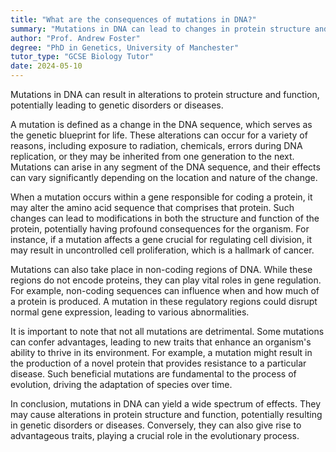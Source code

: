 ```yaml
---
title: "What are the consequences of mutations in DNA?"
summary: "Mutations in DNA can lead to changes in protein structure and function, potentially causing genetic disorders or diseases."
author: "Prof. Andrew Foster"
degree: "PhD in Genetics, University of Manchester"
tutor_type: "GCSE Biology Tutor"
date: 2024-05-10
---
```


Mutations in DNA can result in alterations to protein structure and function, potentially leading to genetic disorders or diseases.

A mutation is defined as a change in the DNA sequence, which serves as the genetic blueprint for life. These alterations can occur for a variety of reasons, including exposure to radiation, chemicals, errors during DNA replication, or they may be inherited from one generation to the next. Mutations can arise in any segment of the DNA sequence, and their effects can vary significantly depending on the location and nature of the change.

When a mutation occurs within a gene responsible for coding a protein, it may alter the amino acid sequence that comprises that protein. Such changes can lead to modifications in both the structure and function of the protein, potentially having profound consequences for the organism. For instance, if a mutation affects a gene crucial for regulating cell division, it may result in uncontrolled cell proliferation, which is a hallmark of cancer.

Mutations can also take place in non-coding regions of DNA. While these regions do not encode proteins, they can play vital roles in gene regulation. For example, non-coding sequences can influence when and how much of a protein is produced. A mutation in these regulatory regions could disrupt normal gene expression, leading to various abnormalities.

It is important to note that not all mutations are detrimental. Some mutations can confer advantages, leading to new traits that enhance an organism's ability to thrive in its environment. For example, a mutation might result in the production of a novel protein that provides resistance to a particular disease. Such beneficial mutations are fundamental to the process of evolution, driving the adaptation of species over time.

In conclusion, mutations in DNA can yield a wide spectrum of effects. They may cause alterations in protein structure and function, potentially resulting in genetic disorders or diseases. Conversely, they can also give rise to advantageous traits, playing a crucial role in the evolutionary process.
    